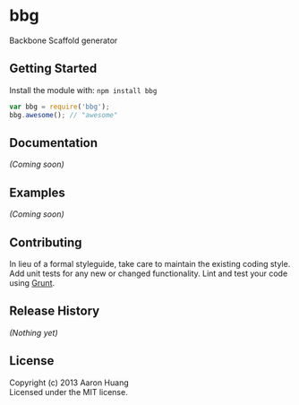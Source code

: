 # bbg

Backbone Scaffold generator

## Getting Started
Install the module with: `npm install bbg`

```javascript
var bbg = require('bbg');
bbg.awesome(); // "awesome"
```

## Documentation
_(Coming soon)_

## Examples
_(Coming soon)_

## Contributing
In lieu of a formal styleguide, take care to maintain the existing coding style. Add unit tests for any new or changed functionality. Lint and test your code using [Grunt](http://gruntjs.com/).

## Release History
_(Nothing yet)_

## License
Copyright (c) 2013 Aaron Huang  
Licensed under the MIT license.
